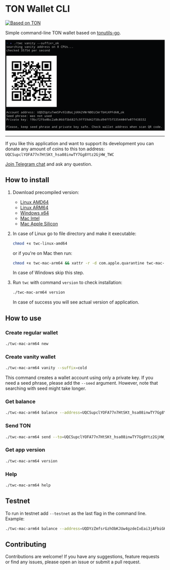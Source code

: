 # TON Wallet CLI
[![Based on TON][ton-svg]][ton]

Simple command-line TON wallet based on <a href="https://github.com/xssnick/tonutils-go" target="_blank">tonutils-go</a>.

<img width="700px" src="assets/img.png" alt="twc vanity example">

------
If you like this application and want to support its development you can donate any amount of coins to this ton address: `UQCSupclYOFA77n7HtSKt_hsa08inwTY7Gg8Ytz2GjHW_TWC`

[Join Telegram chat](https://t.me/ton_wallet_cli) and ask any question.


## How to install
1. Download precompiled version:
   * [Linux AMD64](https://github.com/moorzeen/ton-wallet-cli/releases/download/v0.1.1/twc-linux-amd64)
   * [Linux ARM64](https://github.com/moorzeen/ton-wallet-cli/releases/download/v0.1.1/twc-linux-arm64)
   * [Windows x64](https://github.com/moorzeen/ton-wallet-cli/releases/download/v0.1.1/twc-x64.exe)
   * [Mac Intel](https://github.com/moorzeen/ton-wallet-cli/releases/download/v0.1.1/twc-mac-amd64)
   * [Mac Apple Silicon](https://github.com/moorzeen/ton-wallet-cli/releases/download/v0.1.1/twc-mac-arm64)

2. In case of Linux go to file directory and make it executable:
   ```bash
   chmod +x twc-linux-amd64
   ```
   or if you're on Mac then run:
    ```bash
   chmod +x twc-mac-arm64 && xattr -r -d com.apple.quarantine twc-mac-arm64
   ```
    In case of Windows skip this step.

3. Run `twc` with command `version` to check installation:
   ```bash
   ./twc-mac-arm64 version
   ```
   In case of success you will see actual version of application.

## How to use
### Create regular wallet
```bash
./twc-mac-arm64 new
```

### Create vanity wallet
```bash
./twc-mac-arm64 vanity --suffix=cold
```
This command creates a wallet account using only a private key. If you need a seed phrase, please add the `--seed` argument. However, note that searching with seed might take longer.


### Get balance
```bash
./twc-mac-arm64 balance --address=UQCSupclYOFA77n7HtSKt_hsa08inwTY7Gg8Ytz2GjHW_TWC
```

### Send TON
```bash
./twc-mac-arm64 send --to=UQCSupclYOFA77n7HtSKt_hsa08inwTY7Gg8Ytz2GjHW_TWC --amount=ALL --key="[your wallet seed phrase or private key]"
```

### Get app version
```bash
./twc-mac-arm64 version
```

### Help
```bash
./twc-mac-arm64 help
```

## Testnet
To run in testnet add `--testnet` as the last flag in the command line. Example:
```bash
./twc-mac-arm64 balance --address=UQDYzZmfsrGzhObKJUw4gzdeIxEai3jAFbiGKGwxvxHinf4K --testnet
```

## Contributing
Contributions are welcome! If you have any suggestions, feature requests or find any issues, please open an issue or submit a pull request.

<!-- Badges -->
[ton-svg]: https://img.shields.io/badge/Based%20on-TON-blue
[ton]: https://ton.org